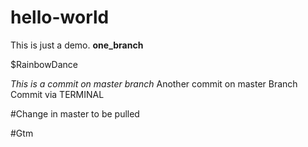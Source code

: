 # hello-world
This is just a demo.
**one_branch**

$RainbowDance

*This is a commit on master branch*
Another commit on master Branch
Commit via TERMINAL

#Change in master to be pulled

#Gtm
